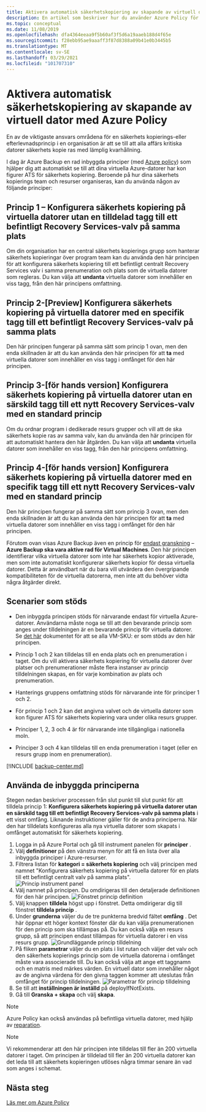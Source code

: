 ```yaml
---
title: Aktivera automatisk säkerhetskopiering av skapande av virtuell dator med Azure Policy
description: En artikel som beskriver hur du använder Azure Policy för att automatiskt aktivera säkerhets kopiering för alla virtuella datorer som skapats inom ett angivet omfång
ms.topic: conceptual
ms.date: 11/08/2019
ms.openlocfilehash: dfa4364eeaa9f5b60af3f5d6a19aaeb188d4f65e
ms.sourcegitcommit: f28ebb95ae9aaaff3f87d8388a09b41e0b3445b5
ms.translationtype: MT
ms.contentlocale: sv-SE
ms.lasthandoff: 03/29/2021
ms.locfileid: "101707310"
---
```

# <a name="auto-enable-backup-on-vm-creation-using-azure-policy"></a>Aktivera automatisk säkerhetskopiering av skapande av virtuell dator med Azure Policy

En av de viktigaste ansvars områdena för en säkerhets kopierings-eller efterlevnadsprincip i en organisation är att se till att alla affärs kritiska datorer säkerhets kopie ras med lämplig kvarhållning.

I dag är Azure Backup en rad inbyggda principer (med [Azure policy](../governance/policy/overview.md)) som hjälper dig att automatiskt se till att dina virtuella Azure-datorer har kon figurer ATS för säkerhets kopiering. Beroende på hur dina säkerhets kopierings team och resurser organiseras, kan du använda någon av följande principer:

## <a name="policy-1---configure-backup-on-vms-without-a-given-tag-to-an-existing-recovery-services-vault-in-the-same-location"></a>Princip 1 – Konfigurera säkerhets kopiering på virtuella datorer utan en tilldelad tagg till ett befintligt Recovery Services-valv på samma plats

Om din organisation har en central säkerhets kopierings grupp som hanterar säkerhets kopieringar över program team kan du använda den här principen för att konfigurera säkerhets kopiering till ett befintligt centralt Recovery Services valv i samma prenumeration och plats som de virtuella datorer som regleras. Du kan välja att **undanta** virtuella datorer som innehåller en viss tagg, från den här principens omfattning.

## <a name="policy-2---preview-configure-backup-on-vms-with-a-given-tag-to-an-existing-recovery-services-vault-in-the-same-location"></a>Princip 2-[Preview] Konfigurera säkerhets kopiering på virtuella datorer med en specifik tagg till ett befintligt Recovery Services-valv på samma plats
Den här principen fungerar på samma sätt som princip 1 ovan, men den enda skillnaden är att du kan använda den här principen för att **ta** med virtuella datorer som innehåller en viss tagg i omfånget för den här principen. 

## <a name="policy-3---preview-configure-backup-on-vms-without-a-given-tag-to-a-new-recovery-services-vault-with-a-default-policy"></a>Princip 3-[för hands version] Konfigurera säkerhets kopiering på virtuella datorer utan en särskild tagg till ett nytt Recovery Services-valv med en standard princip
Om du ordnar program i dedikerade resurs grupper och vill att de ska säkerhets kopie ras av samma valv, kan du använda den här principen för att automatiskt hantera den här åtgärden. Du kan välja att **undanta** virtuella datorer som innehåller en viss tagg, från den här principens omfattning.

## <a name="policy-4---preview-configure-backup-on-vms-with-a-given-tag-to-a-new-recovery-services-vault-with-a-default-policy"></a>Princip 4-[för hands version] Konfigurera säkerhets kopiering på virtuella datorer med en specifik tagg till ett nytt Recovery Services-valv med en standard princip
Den här principen fungerar på samma sätt som princip 3 ovan, men den enda skillnaden är att du kan använda den här principen för att **ta** med virtuella datorer som innehåller en viss tagg i omfånget för den här principen. 

Förutom ovan visas Azure Backup även en princip för [endast granskning](../governance/policy/concepts/effects.md#audit) – **Azure Backup ska vara aktive rad för Virtual Machines**. Den här principen identifierar vilka virtuella datorer som inte har säkerhets kopior aktiverade, men som inte automatiskt konfigurerar säkerhets kopior för dessa virtuella datorer. Detta är användbart när du bara vill utvärdera den övergripande kompatibiliteten för de virtuella datorerna, men inte att du behöver vidta några åtgärder direkt.

## <a name="supported-scenarios"></a>Scenarier som stöds

* Den inbyggda principen stöds för närvarande endast för virtuella Azure-datorer. Användarna måste noga se till att den bevarande princip som anges under tilldelningen är en bevarande princip för virtuella datorer. Se [det här](./backup-azure-policy-supported-skus.md) dokumentet för att se alla VM-SKU: er som stöds av den här principen.

* Princip 1 och 2 kan tilldelas till en enda plats och en prenumeration i taget. Om du vill aktivera säkerhets kopiering för virtuella datorer över platser och prenumerationer måste flera instanser av princip tilldelningen skapas, en för varje kombination av plats och prenumeration.

* Hanterings gruppens omfattning stöds för närvarande inte för principer 1 och 2.

* För princip 1 och 2 kan det angivna valvet och de virtuella datorer som kon figurer ATS för säkerhets kopiering vara under olika resurs grupper.

* Principer 1, 2, 3 och 4 är för närvarande inte tillgängliga i nationella moln.

* Principer 3 och 4 kan tilldelas till en enda prenumeration i taget (eller en resurs grupp inom en prenumeration).

[!INCLUDE [backup-center.md](../../includes/backup-center.md)]

## <a name="using-the-built-in-policies"></a>Använda de inbyggda principerna

Stegen nedan beskriver processen från slut punkt till slut punkt för att tilldela princip 1: **Konfigurera säkerhets kopiering på virtuella datorer utan en särskild tagg till ett befintligt Recovery Services-valv på samma plats** i ett visst omfång. Liknande instruktioner gäller för de andra principerna. När den har tilldelats konfigureras alla nya virtuella datorer som skapats i omfånget automatiskt för säkerhets kopiering.

1. Logga in på Azure Portal och gå till instrument panelen för **principer** .
2. Välj **definitioner** på den vänstra menyn för att få en lista över alla inbyggda principer i Azure-resurser.
3. Filtrera listan för **kategori = säkerhets kopiering** och välj principen med namnet "Konfigurera säkerhets kopiering på virtuella datorer för en plats till ett befintligt centralt valv på samma plats".
![Princip instrument panel](./media/backup-azure-auto-enable-backup/policy-dashboard.png)
4. Välj namnet på principen. Du omdirigeras till den detaljerade definitionen för den här principen.
![Fönstret princip definition](./media/backup-azure-auto-enable-backup/policy-definition-blade.png)
5. Välj knappen **tilldela** högst upp i fönstret. Detta omdirigerar dig till fönstret **tilldela princip** .
6. Under **grunderna** väljer du de tre punkterna bredvid fältet **omfång** . Det här öppnar ett höger kontext fönster där du kan välja prenumerationen för den princip som ska tillämpas på. Du kan också välja en resurs grupp, så att principen endast tillämpas för virtuella datorer i en viss resurs grupp.
![Grundläggande princip tilldelning](./media/backup-azure-auto-enable-backup/policy-assignment-basics.png)
7. På fliken **parametrar** väljer du en plats i list rutan och väljer det valv och den säkerhets kopierings princip som de virtuella datorerna i omfånget måste vara associerade till. Du kan också välja att ange ett taggnamn och en matris med märkes värden. En virtuell dator som innehåller något av de angivna värdena för den givna taggen kommer att uteslutas från omfånget för princip tilldelningen.
![Parametrar för princip tilldelning](./media/backup-azure-auto-enable-backup/policy-assignment-parameters.png)
8. Se till att **inställningen är inställd** på deployIfNotExists.
9. Gå till **Granska + skapa** och välj **skapa**.

> [!NOTE]
>
> Azure Policy kan också användas på befintliga virtuella datorer, med hjälp av [reparation](../governance/policy/how-to/remediate-resources.md).

> [!NOTE]
>
> Vi rekommenderar att den här principen inte tilldelas till fler än 200 virtuella datorer i taget. Om principen är tilldelad till fler än 200 virtuella datorer kan det leda till att säkerhets kopieringen utlöses några timmar senare än vad som anges i schemat.

## <a name="next-steps"></a>Nästa steg

[Läs mer om Azure Policy](../governance/policy/overview.md)